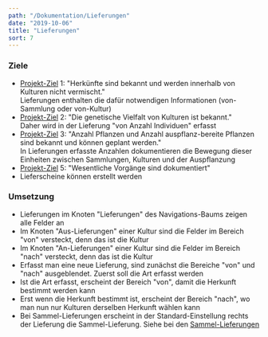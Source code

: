 ```yaml
---
path: "/Dokumentation/Lieferungen"
date: "2019-10-06"
title: "Lieferungen"
sort: 7
---
```


### Ziele
- [Projekt-Ziel](/Dokumentation/Ziele) 1: "Herkünfte sind bekannt und werden innerhalb von Kulturen nicht vermischt."<br/>
  Lieferungen enthalten die dafür notwendigen Informationen (von-Sammlung oder von-Kultur)
- [Projekt-Ziel](/Dokumentation/Ziele) 2: "Die genetische Vielfalt von Kulturen ist bekannt."<br/>
  Daher wird in der Lieferung "von Anzahl Individuen" erfasst
- [Projekt-Ziel](/Dokumentation/Ziele) 3: "Anzahl Pflanzen und Anzahl auspflanz-bereite Pflanzen sind bekannt und können geplant werden."<br/>
  In Lieferungen erfasste Anzahlen dokumentieren die Bewegung dieser Einheiten zwischen Sammlungen, Kulturen und der Auspflanzung
- [Projekt-Ziel](/Dokumentation/Ziele) 5: "Wesentliche Vorgänge sind dokumentiert"
- Lieferscheine können erstellt werden

### Umsetzung
- Lieferungen im Knoten "Lieferungen" des Navigations-Baums zeigen alle Felder an
- Im Knoten "Aus-Lieferungen" einer Kultur sind die Felder im Bereich "von" versteckt, denn das ist die Kultur
- Im Knoten "An-Lieferungen" einer Kultur sind die Felder im Bereich "nach" versteckt, denn das ist die Kultur
- Erfasst man eine neue Lieferung, sind zunächst die Bereiche "von" und "nach" ausgeblendet. Zuerst soll die Art erfasst werden
- Ist die Art erfasst, erscheint der Bereich "von", damit die Herkunft bestimmt werden kann
- Erst wenn die Herkunft bestimmt ist, erscheint der Bereich "nach", wo man nun nur Kulturen derselben Herkunft wählen kann
- Bei Sammel-Lieferungen erscheint in der Standard-Einstellung rechts der Lieferung die Sammel-Lieferung. Siehe bei den [Sammel-Lieferungen](/Dokumentation/Sammel-Lieferungen)